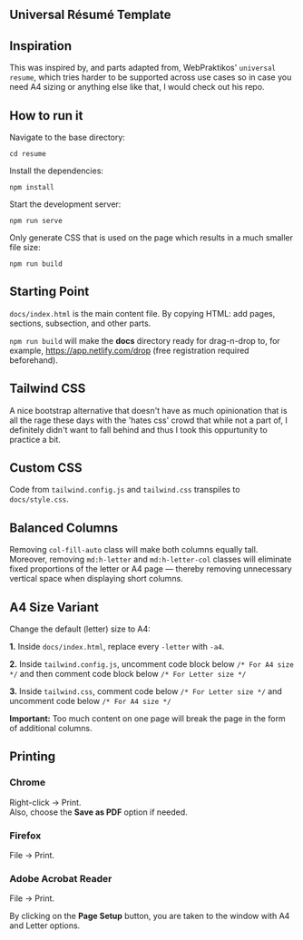 ## Universal Résumé Template

## Inspiration
This was inspired by, and parts adapted from, WebPraktikos' `universal resume`, which tries harder to be supported across use cases so in case you need A4 sizing or anything else like that, I would check out his repo. 

## How to run it

Navigate to the base directory:

```
cd resume
```

Install the dependencies:

```
npm install
```

Start the development server:

```
npm run serve
```

Only generate CSS that is used on the page which results in a much smaller file size:

```
npm run build
```

## Starting Point

`docs/index.html` is the main content file. By copying HTML: add pages, sections, subsection, and other parts.

`npm run build` will make the **docs** directory ready for drag-n-drop to, for example, https://app.netlify.com/drop (free registration required beforehand).


## Tailwind CSS

A nice bootstrap alternative that doesn't have as much opinionation that is all the rage these days with the 'hates css' crowd that while not a part of, I definitely didn't want to fall behind and thus I took this oppurtunity to practice a bit. 

## Custom CSS

Code from `tailwind.config.js` and `tailwind.css` transpiles to `docs/style.css`.


## Balanced Columns

Removing `col-fill-auto` class will make both columns equally tall. Moreover, removing `md:h-letter` and `md:h-letter-col` classes will eliminate fixed proportions of the letter or A4 page — thereby removing unnecessary vertical space when displaying short columns.

## A4 Size Variant

Change the default (letter) size to A4:

**1.** Inside `docs/index.html`, replace every `-letter` with `-a4`.

**2.** Inside `tailwind.config.js`, uncomment code block below `/* For A4 size */` and then comment code block below `/* For Letter size */`

**3.** Inside `tailwind.css`, comment code below `/* For Letter size */` and uncomment code below `/* For A4 size */`

**Important:** Too much content on one page will break the page in the form of additional columns.

## Printing

### Chrome

Right-click → Print.  
Also, choose the **Save as PDF** option if needed.

### Firefox

File → Print.

### Adobe Acrobat Reader

File → Print.

By clicking on the **Page Setup** button, you are taken to the window with A4 and Letter options.



